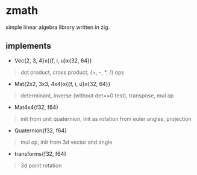 # zmath
simple linear algebra library written in zig.
## implements
  - Vec{2, 3, 4}x{{f, i, u}x{32, 64}}
  > dot product, cross product, {+, -, *, /} ops
  - Mat{2x2, 3x3, 4x4}x{{f, i, u}x{32, 64}}
  > determinant, inverse (without det==0 test), transpose, mul op
  - Mat4x4{f32, f64}
  > init from unit quaternion, init as rotation from euler angles, projection
  - Quaternion{f32, f64}
  > mul op, init from 3d vector and angle
  - transforms{f32, f64}
  > 3d point rotation
  

